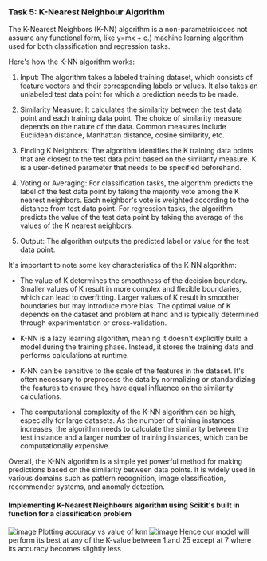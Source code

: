 ### Task 5: K-Nearest Neighbour Algorithm
The K-Nearest Neighbors (K-NN) algorithm is a non-parametric(does not assume any functional form, like y=mx + c.) machine learning algorithm used for both classification and regression tasks.

Here's how the K-NN algorithm works:

1. Input: The algorithm takes a labeled training dataset, which consists of feature vectors and their corresponding labels or values. It also takes an unlabeled test data point for which a prediction needs to be made.

1. Similarity Measure: It calculates the similarity between the test data point and each  training data point. The choice of similarity measure depends on the nature of the data. Common measures include Euclidean distance, Manhattan distance, cosine similarity, etc.

1. Finding K Neighbors: The algorithm identifies the K training data points that are closest to the test data point based on the similarity measure. K is a user-defined parameter that needs to be specified beforehand.

1. Voting or Averaging: For classification tasks, the algorithm predicts the label of the test data point by taking the majority vote among the K nearest neighbors. Each neighbor's vote is weighted according to the distance from test data point. For regression tasks, the algorithm predicts the value of the test data point by taking the average of the values of the K nearest neighbors.

1. Output: The algorithm outputs the predicted label or value for the test data point.

It's important to note some key characteristics of the K-NN algorithm:

- The value of K determines the smoothness of the decision boundary. Smaller values of K result in more complex and flexible boundaries, which can lead to overfitting. Larger values of K result in smoother boundaries but may introduce more bias. The optimal value of K depends on the dataset and problem at hand and is typically determined through experimentation or cross-validation.

- K-NN is a lazy learning algorithm, meaning it doesn't explicitly build a model during the training phase. Instead, it stores the training data and performs calculations at runtime.

- K-NN can be sensitive to the scale of the features in the dataset. It's often necessary to preprocess the data by normalizing or standardizing the features to ensure they have equal influence on the similarity calculations.

- The computational complexity of the K-NN algorithm can be high, especially for large datasets. As the number of training instances increases, the algorithm needs to calculate the similarity between the test instance and a larger number of training instances, which can be computationally expensive.

Overall, the K-NN algorithm is a simple yet powerful method for making predictions based on the similarity between data points. It is widely used in various domains such as pattern recognition, image classification, recommender systems, and anomaly detection.

#### Implementing K-Nearest Neighbours algorithm using Scikit's built in function for a classification problem
![image](https://github.com/ShreeshaBhat1004/Marvel_AIML_level_2/assets/111550331/b364e47c-2db0-44f0-9da4-5d9fbdcff69e)
Plotting accuracy vs value of knn
![image](https://github.com/ShreeshaBhat1004/Marvel_AIML_level_2/assets/111550331/4322fd9d-32cf-4592-a021-88dd1b650db9)
Hence our model will perform its best at any of the K-value between 1 and 25 except at 7 where its 
accuracy becomes slightly less

